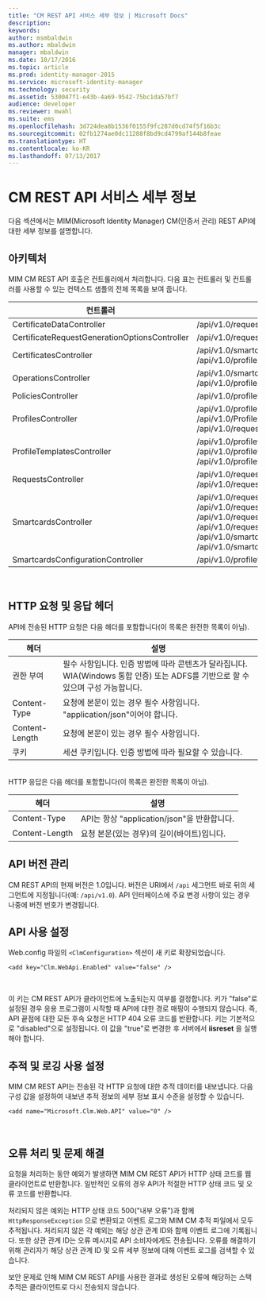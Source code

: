 ```yaml
---
title: "CM REST API 서비스 세부 정보 | Microsoft Docs"
description: 
keywords: 
author: msmbaldwin
ms.author: mbaldwin
manager: mbaldwin
ms.date: 10/17/2016
ms.topic: article
ms.prod: identity-manager-2015
ms.service: microsoft-identity-manager
ms.technology: security
ms.assetid: 530047f1-e43b-4a69-9542-75bc1da57bf7
audience: developer
ms.reviewer: mwahl
ms.suite: ems
ms.openlocfilehash: 3d724dea8b1536f0155f9fc287d0cd74f5f16b3c
ms.sourcegitcommit: 02fb1274ae0dc11288f8bd9cd4799af144b8feae
ms.translationtype: HT
ms.contentlocale: ko-KR
ms.lasthandoff: 07/13/2017
---
```

# <a name="cm-rest-api-service-details"></a>CM REST API 서비스 세부 정보
다음 섹션에서는 MIM(Microsoft Identity Manager) CM(인증서 관리) REST API에 대한 세부 정보를 설명합니다.

## <a name="architecture"></a>아키텍처 
MIM CM REST API 호출은 컨트롤러에서 처리합니다. 다음 표는 컨트롤러 및 컨트롤러를 사용할 수 있는 컨텍스트 샘플의 전체 목록을 보여 줍니다.

컨트롤러| 샘플 경로
----------|-------------
CertificateDataController| /api/v1.0/requests/{requestid}/certificatedata /
CertificateRequestGenerationOptionsController| /api/v1.0/requests/{requestid}/certificaterequestgenerationoptions
CertificatesController| /api/v1.0/smartcards/{smartcardid}/certificates <br/> /api/v1.0/profiles/{profileid}/certificates
OperationsController| /api/v1.0/smartcards/{smartcardid}/operations <br/> /api/v1.0/profiles/{profileid}/operations
PoliciesController| /api/v1.0/profiletemplates/{profiletemplateid}/policies/{id}
ProfilesController| /api/v1.0/profiles/{id} <br/> /api/v1.0/Profiles <br/> /api/v1.0/requests/{requestid}/profiles/{id}
ProfileTemplatesController| /api/v1.0/profiletemplates/{id} <br/> /api/v1.0/profiletemplates <br/> /api/v1.0/profiletemplates/{profiletemplateid}/policies/{id}
RequestsController| /api/v1.0/requests/{id} <br/> /api/v1.0/requests
SmartcardsController| /api/v1.0/requests/{requestid}/smartcards/{id}/diversifiedkey <br/> /api/v1.0/requests/{requestid}/smartcards/{id}/serverproposedpin <br/> /api/v1.0/requests/{requestid}/smartcards/{id}/authenticationresponse <br/> /api/v1.0/requests/{requestid}/smartcards/{id} <br/> /api/v1.0/smartcards/{id} <br/> /api/v1.0/smartcards
SmartcardsConfigurationController| /api/v1.0/profiletemplates/{profiletemplateid}/configuration/smartcards
<br/>

## <a name="http-request-and-response-headers"></a>HTTP 요청 및 응답 헤더

API에 전송된 HTTP 요청은 다음 헤더를 포함합니다(이 목록은 완전한 목록이 아님).

헤더 | 설명
-------|------------
권한 부여 | 필수 사항입니다. 인증 방법에 따라 콘텐츠가 달라집니다. WIA(Windows 통합 인증) 또는 ADFS를 기반으로 할 수 있으며 구성 가능합니다.
Content-Type | 요청에 본문이 있는 경우 필수 사항입니다. "application/json"이어야 합니다.
Content-Length | 요청에 본문이 있는 경우 필수 사항입니다. 
쿠키 | 세션 쿠키입니다. 인증 방법에 따라 필요할 수 있습니다.
<br/>
HTTP 응답은 다음 헤더를 포함합니다(이 목록은 완전한 목록이 아님).

헤더 | 설명
-------|------------
Content-Type | API는 항상 "application/json"을 반환합니다.
Content-Length | 요청 본문(있는 경우)의 길이(바이트)입니다.


## <a name="api-versioning"></a>API 버전 관리 
CM REST API의 현재 버전은 1.0입니다. 버전은 URI에서 `/api` 세그먼트 바로 뒤의 세그먼트에 지정됩니다(예: `/api/v1.0`). API 인터페이스에 주요 변경 사항이 있는 경우 나중에 버전 번호가 변경됩니다.


## <a name="enabling-the-api"></a>API 사용 설정 
Web.config 파일의 `<ClmConfiguration>` 섹션이 새 키로 확장되었습니다.

```
<add key="Clm.WebApi.Enabled" value="false" />
```
<br/>

이 키는 CM REST API가 클라이언트에 노출되는지 여부를 결정합니다. 키가 "false"로 설정된 경우 응용 프로그램이 시작할 때 API에 대한 경로 매핑이 수행되지 않습니다. 즉, API 끝점에 대한 모든 후속 요청은 HTTP 404 오류 코드를 반환합니다. 키는 기본적으로 "disabled"으로 설정됩니다.
이 값을 "true"로 변경한 후 서버에서 **iisreset** 을 실행해야 합니다.

## <a name="enabling-tracing-and-logging"></a>추적 및 로깅 사용 설정 
MIM CM REST API는 전송된 각 HTTP 요청에 대한 추적 데이터를 내보냅니다. 다음 구성 값을 설정하여 내보낸 추적 정보의 세부 정보 표시 수준을 설정할 수 있습니다.

```
<add name="Microsoft.Clm.Web.API" value="0" />
```
<br/>

## <a name="error-handling-and-troubleshooting"></a>오류 처리 및 문제 해결 
요청을 처리하는 동안 예외가 발생하면 MIM CM REST API가 HTTP 상태 코드를 웹 클라이언트로 반환합니다. 일반적인 오류의 경우 API가 적절한 HTTP 상태 코드 및 오류 코드를 반환합니다. 

처리되지 않은 예외는 HTTP 상태 코드 500("내부 오류")과 함께 `HttpResponseException` 으로 변환되고 이벤트 로그와 MIM CM 추적 파일에서 모두 추적됩니다. 처리되지 않은 각 예외는 해당 상관 관계 ID와 함께 이벤트 로그에 기록됩니다. 또한 상관 관계 ID는 오류 메시지로 API 소비자에게도 전송됩니다. 오류를 해결하기 위해 관리자가 해당 상관 관계 ID 및 오류 세부 정보에 대해 이벤트 로그를 검색할 수 있습니다.

보안 문제로 인해 MIM CM REST API를 사용한 결과로 생성된 오류에 해당하는 스택 추적은 클라이언트로 다시 전송되지 않습니다.
